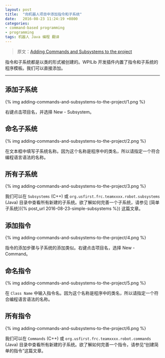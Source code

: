 ```yaml
---		
layout: post		
title:  "向机器人项目中添加指令和子系统"
date:   2016-08-23 11:24:19 +0800		
categories:
- command-based programming
- programming
tags: 机器人 Java 编程 翻译
---
```


> 原文：[Adding Commands and Subsystems to the project](http://wpilib.screenstepslive.com/s/4485/m/13809/l/599734-adding-commands-and-subsystems-to-the-project)


指令和子系统都是以类的形式被创建的。WPILib 开发插件内置了指令和子系统的程序模板。我们可以直接添加。

---

## 添加子系统

{% img adding-commands-and-subsystems-to-the-project/1.png %}

右键点击项目名，并选择 New - Subsystem。

## 命名子系统

{% img adding-commands-and-subsystems-to-the-project/2.png %}

在文本框中填写子系统名称。因为这个名称是程序中的类名，所以请指定一个符合编程语言语法的名称。

## 所有子系统

{% img adding-commands-and-subsystems-to-the-project/3.png %}

我们可以在 `Subsystems` (C++) 或 `org.usfirst.frc.teamxxxx.robot.subsystems` (Java) 目录中查看所有新建的子系统。欲了解如何完善一个子系统，请参见 [简单子系统]({% post_url 2016-08-23-simple-subsystems %}) 这篇文章。

## 添加指令

{% img adding-commands-and-subsystems-to-the-project/4.png %}

指令的添加步骤与子系统的添加类似。右键点击项目名，选择 New - Command。

## 命名指令

{% img adding-commands-and-subsystems-to-the-project/5.png %}

在 `Class Name` 中输入指令名。因为这个名称是程序中的类名，所以请指定一个符合编程语言语法的名称。

## 所有指令

{% img adding-commands-and-subsystems-to-the-project/6.png %}

我们可以在 `Commands` (C++) 或 `org.usfirst.frc.teamxxxx.robot.commands` (Java) 目录中查看所有新建的子系统。欲了解如何完善一个指令，请参见“创建简单的指令”这篇文章。
